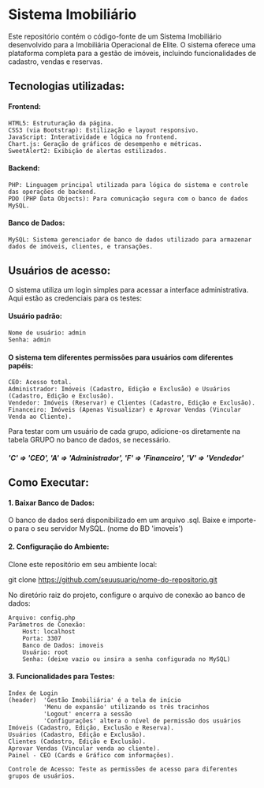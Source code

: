 # Sistema Imobiliário
Este repositório contém o código-fonte de um Sistema Imobiliário desenvolvido para a Imobiliária Operacional de Elite. O sistema oferece uma plataforma completa para a gestão de imóveis, incluindo funcionalidades de cadastro, vendas e reservas.

## Tecnologias utilizadas:

#### Frontend:

    HTML5: Estruturação da página.
    CSS3 (via Bootstrap): Estilização e layout responsivo.
    JavaScript: Interatividade e lógica no frontend.
    Chart.js: Geração de gráficos de desempenho e métricas.
    SweetAlert2: Exibição de alertas estilizados.

#### Backend:

    PHP: Linguagem principal utilizada para lógica do sistema e controle das operações de backend.
    PDO (PHP Data Objects): Para comunicação segura com o banco de dados MySQL.

#### Banco de Dados:

    MySQL: Sistema gerenciador de banco de dados utilizado para armazenar dados de imóveis, clientes, e transações.

## Usuários de acesso: 

O sistema utiliza um login simples para acessar a interface administrativa. Aqui estão as credenciais para os testes:

#### Usuário padrão:

    Nome de usuário: admin
    Senha: admin

#### O sistema tem diferentes permissões para usuários com diferentes papéis:

    CEO: Acesso total.
    Administrador: Imóveis (Cadastro, Edição e Exclusão) e Usuários (Cadastro, Edição e Exclusão).
    Vendedor: Imóveis (Reservar) e Clientes (Cadastro, Edição e Exclusão).
    Financeiro: Imóveis (Apenas Visualizar) e Aprovar Vendas (Vincular Venda ao Cliente).

Para testar com um usuário de cada grupo, adicione-os diretamente na tabela GRUPO no banco de dados, se necessário.

##### 'C' => 'CEO', 'A' => 'Administrador', 'F' => 'Financeiro', 'V' => 'Vendedor'

## Como Executar:

#### 1. Baixar Banco de Dados:

O banco de dados será disponibilizado em um arquivo .sql. Baixe e importe-o para o seu servidor MySQL. (nome do BD 'imoveis')

#### 2. Configuração do Ambiente:

Clone este repositório em seu ambiente local:

git clone https://github.com/seuusuario/nome-do-repositorio.git

No diretório raiz do projeto, configure o arquivo de conexão ao banco de dados:

    Arquivo: config.php
    Parâmetros de Conexão:
        Host: localhost
        Porta: 3307
        Banco de Dados: imoveis
        Usuário: root
        Senha: (deixe vazio ou insira a senha configurada no MySQL)

#### 3. Funcionalidades para Testes:

    Index de Login
    (header)  'Gestão Imobiliária' é a tela de início
              'Menu de expansão' utilizando os três tracinhos
              'Logout' encerra a sessão
              'Configurações' altera o nível de permissão dos usuários
    Imóveis (Cadastro, Edição, Exclusão e Reserva).
    Usuários (Cadastro, Edição e Exclusão).
    Clientes (Cadastro, Edição e Exclusão).
    Aprovar Vendas (Vincular venda ao cliente).
    Painel - CEO (Cards e Gráfico com informações).
    
    Controle de Acesso: Teste as permissões de acesso para diferentes grupos de usuários.



